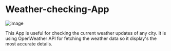 # Weather-checking-App
![image](https://user-images.githubusercontent.com/53649320/126438757-f4b06663-5761-41f9-b951-e697eb50855b.png)


This App is useful for checking the current weather updates of any city. It is using OpenWeather API for fetching the weather data so it display's the most accurate details.
